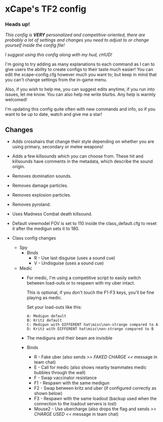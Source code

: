 # xCape's TF2 config

### **Heads up!**
*This config is* ***VERY*** *personalized and competitive-oriented, there are probably a lot of settings and changes you need to adjust to or change yourself inside the config file!*

*I suggest using this config along with my hud, cHUD!*

I'm going to try adding as many explanations to each command as I can to give users the ability to create configs to their taste much easier!
You can edit the xcape-config.cfg however much you want to; but keep in mind that you can't change settings from the in-game menu.

Also, if you wish to help me, you can suggest edits anytime, if you run into issues, let me know.
You can also help me write blurbs. Any help is warmly welcomed!

I'm updating this config quite often with new commands and info, so if you want to be up to date, watch and give me a star!

## Changes

- Adds crosshairs that change their style depending on whether you are using primary, secondary or melee weapons!

- Adds a few killsounds which you can choose from. These hit and killsounds have comments in the metadata, which describe the sound origin.

- Removes domination sounds.

- Removes damage particles.

- Removes explosion particles.

- Removes pyroland.

- Uses Madness Combat death killsound.

- Default viewmodel FOV is set to 110 inside the class_default.cfg to reset it after the medigun sets it to 180.

- Class config changes
  - Spy
    - Binds
      - R - Use last disguise (uses a sound cue)
      - V - Undisguise (uses a sound cue)
  - Medic
    - For medic, I'm using a competitive script to easily switch between load-outs or to respawn with my uber intact.
  
	  This is optional, if you don't touch the F1-F3 keys, you'll be fine playing as medic.

	  Set your load-outs like this:  

		  A: Medigun default
		  B: Kritz default
		  C: Medigun with DIFFERENT hat\misc\non-strange compared to A
		  D: Kritz with DIFFERENT hat\misc\non-strange compared to B
    - The mediguns and their beam are invisible
    - Binds
  	  - R - Fake uber (also sends *>> FAKED CHARGE <<* message in team chat)
  	  - E - Call for medic (also shows nearby teammates medic bubbles through the wall)
	  - F - Swap vaccinator resistance
  	  - F1 - Respawn with the same medigun
  	  - F2 - Swap between kritz and uber (if configured correctly as shown below) 
  	  - F3 - Respawn with the same loadout (backup used when the connection to the loadout servers is lost)
  	  - Mouse2 - Use ubercharge (also drops the flag and sends *>> CHARGE USED <<* message in team chat)